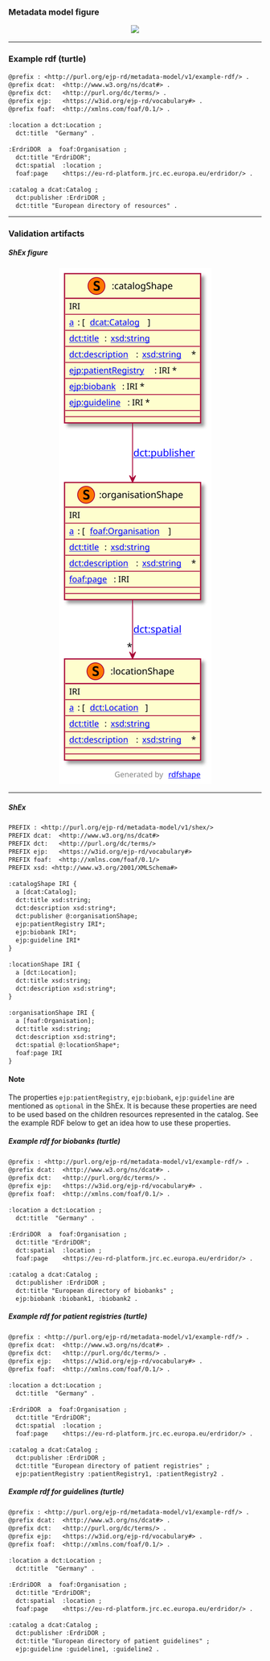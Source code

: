 ### Metadata model figure

<p align="center"> 
    <a href="../images/turtle/catalog.png" target="_blank">
        <img src="../images/turtle/catalog.png"> 
    </a>
</p>


***

### Example rdf (turtle)

```ttl
@prefix : <http://purl.org/ejp-rd/metadata-model/v1/example-rdf/> .
@prefix dcat:  <http://www.w3.org/ns/dcat#> .
@prefix dct:   <http://purl.org/dc/terms/> .
@prefix ejp:   <https://w3id.org/ejp-rd/vocabulary#> .
@prefix foaf:  <http://xmlns.com/foaf/0.1/> .

:location a dct:Location ;
  dct:title  "Germany" .

:ErdriDOR  a  foaf:Organisation ;
  dct:title "ErdriDOR";
  dct:spatial  :location ;
  foaf:page    <https://eu-rd-platform.jrc.ec.europa.eu/erdridor/> .

:catalog a dcat:Catalog ;
  dct:publisher :ErdriDOR ;
  dct:title "European directory of resources" .
```

***

### Validation artifacts 

##### ShEx figure

<p align="center"> 
    <a href="../images/shex/catalog.svg" target="_blank">
        <img src="../images/shex/catalog.svg"> 
    </a>
</p>

***
##### ShEx

``` ShEx
PREFIX : <http://purl.org/ejp-rd/metadata-model/v1/shex/>
PREFIX dcat:  <http://www.w3.org/ns/dcat#>
PREFIX dct:   <http://purl.org/dc/terms/>
PREFIX ejp:   <https://w3id.org/ejp-rd/vocabulary#>
PREFIX foaf:  <http://xmlns.com/foaf/0.1/>
PREFIX xsd: <http://www.w3.org/2001/XMLSchema#>

:catalogShape IRI {
  a [dcat:Catalog];
  dct:title xsd:string;
  dct:description xsd:string*;
  dct:publisher @:organisationShape;
  ejp:patientRegistry IRI*;
  ejp:biobank IRI*;
  ejp:guideline IRI*
}

:locationShape IRI {
  a [dct:Location];
  dct:title xsd:string;
  dct:description xsd:string*;
}

:organisationShape IRI {
  a [foaf:Organisation];
  dct:title xsd:string;
  dct:description xsd:string*;
  dct:spatial @:locationShape*;
  foaf:page IRI
}
```

#### Note
The properties `ejp:patientRegistry`, `ejp:biobank`, `ejp:guideline` are mentioned as `optional` in the ShEx. It is because these properties are need to be used based on the children resources represented in the catalog. See the example RDF below to get an idea how to use these properties.

##### Example rdf for biobanks (turtle)

```ttl
@prefix : <http://purl.org/ejp-rd/metadata-model/v1/example-rdf/> .
@prefix dcat:  <http://www.w3.org/ns/dcat#> .
@prefix dct:   <http://purl.org/dc/terms/> .
@prefix ejp:   <https://w3id.org/ejp-rd/vocabulary#> .
@prefix foaf:  <http://xmlns.com/foaf/0.1/> .

:location a dct:Location ;
  dct:title  "Germany" .

:ErdriDOR  a  foaf:Organisation ;
  dct:title "ErdriDOR";
  dct:spatial  :location ;
  foaf:page    <https://eu-rd-platform.jrc.ec.europa.eu/erdridor/> .

:catalog a dcat:Catalog ;
  dct:publisher :ErdriDOR ;
  dct:title "European directory of biobanks" ;
  ejp:biobank :biobank1, :biobank2 .
```


##### Example rdf for patient registries (turtle)

```ttl
@prefix : <http://purl.org/ejp-rd/metadata-model/v1/example-rdf/> .
@prefix dcat:  <http://www.w3.org/ns/dcat#> .
@prefix dct:   <http://purl.org/dc/terms/> .
@prefix ejp:   <https://w3id.org/ejp-rd/vocabulary#> .
@prefix foaf:  <http://xmlns.com/foaf/0.1/> .

:location a dct:Location ;
  dct:title  "Germany" .

:ErdriDOR  a  foaf:Organisation ;
  dct:title "ErdriDOR";
  dct:spatial  :location ;
  foaf:page    <https://eu-rd-platform.jrc.ec.europa.eu/erdridor/> .

:catalog a dcat:Catalog ;
  dct:publisher :ErdriDOR ;
  dct:title "European directory of patient registries" ;
  ejp:patientRegistry :patientRegistry1, :patientRegistry2 .
```



##### Example rdf for guidelines (turtle)

```ttl
@prefix : <http://purl.org/ejp-rd/metadata-model/v1/example-rdf/> .
@prefix dcat:  <http://www.w3.org/ns/dcat#> .
@prefix dct:   <http://purl.org/dc/terms/> .
@prefix ejp:   <https://w3id.org/ejp-rd/vocabulary#> .
@prefix foaf:  <http://xmlns.com/foaf/0.1/> .

:location a dct:Location ;
  dct:title  "Germany" .

:ErdriDOR  a  foaf:Organisation ;
  dct:title "ErdriDOR";
  dct:spatial  :location ;
  foaf:page    <https://eu-rd-platform.jrc.ec.europa.eu/erdridor/> .

:catalog a dcat:Catalog ;
  dct:publisher :ErdriDOR ;
  dct:title "European directory of patient guidelines" ;
  ejp:guideline :guideline1, :guideline2 .
```
